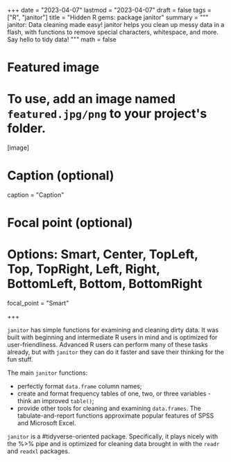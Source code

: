 +++
date = "2023-04-07"
lastmod = "2023-04-07"
draft = false
tags = ["R", "janitor"]
title = "Hidden R gems: package janitor"
summary = """
janitor: Data cleaning made easy! janitor helps you clean up messy data in a flash, with functions to remove special characters, whitespace, and more. Say hello to tidy data!
"""
math = false

# Featured image
# To use, add an image named `featured.jpg/png` to your project's folder. 
[image]
  # Caption (optional)
  caption = "Caption"
  
  # Focal point (optional)
  # Options: Smart, Center, TopLeft, Top, TopRight, Left, Right, BottomLeft, Bottom, BottomRight
  focal_point = "Smart"

+++


`janitor` has simple functions for examining and cleaning dirty data. It was built with beginning and intermediate R users in mind and is optimized for user-friendliness. Advanced R users can perform many of these tasks already, but with `janitor` they can do it faster and save their thinking for the fun stuff.

The main `janitor` functions:

- perfectly format `data.frame` column names;
- create and format frequency tables of one, two, or three variables - think an improved `table()`;
- provide other tools for cleaning and examining `data.frames`.
The tabulate-and-report functions approximate popular features of SPSS and Microsoft Excel.

`janitor` is a #tidyverse-oriented package. Specifically, it plays nicely with the %>% pipe and is optimized for cleaning data brought in with the `readr` and `readxl` packages.


